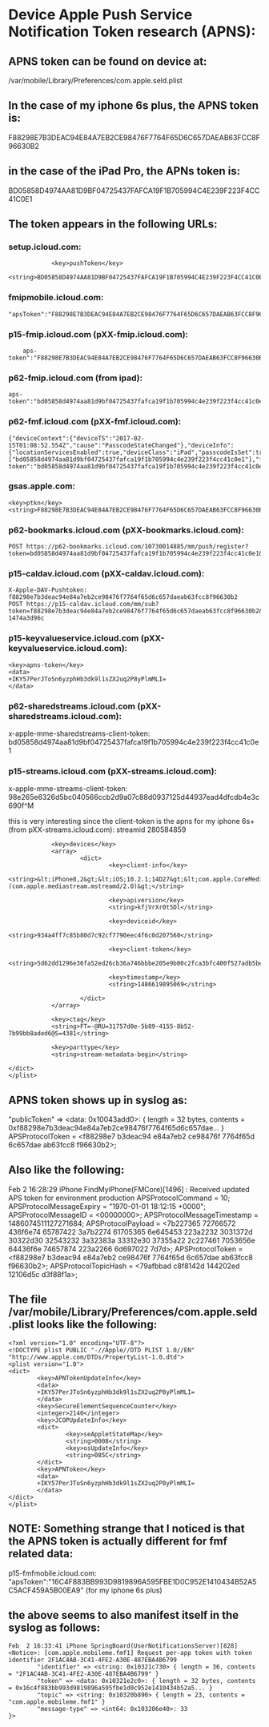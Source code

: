 # Device Apple Push Service Notification Token research (APNS):

## APNS token can be found on device at:

/var/mobile/Library/Preferences/com.apple.seld.plist

## In the case of my iphone 6s plus, the APNS token is:

F88298E7B3DEAC94E84A7EB2CE98476F7764F65D6C657DAEAB63FCC8F96630B2

## in the case of the iPad Pro, the APNs token is:
BD05858D4974AA81D9BF04725437FAFCA19F1B705994C4E239F223F4CC41C0E1

## The token appears in the following URLs:
### setup.icloud.com:
                <key>pushToken</key>
                <string>BD05858D4974AA81D9BF04725437FAFCA19F1B705994C4E239F223F4CC41C0E1</string>

### fmipmobile.icloud.com:
	"apsToken":"F88298E7B3DEAC94E84A7EB2CE98476F7764F65D6C657DAEAB63FCC8F96630B2"

### p15-fmip.icloud.com (pXX-fmip.icloud.com):
        aps-token":"F88298E7B3DEAC94E84A7EB2CE98476F7764F65D6C657DAEAB63FCC8F96630B2"

### p62-fmip.icloud.com (from ipad):
	aps-token":"bd05858d4974aa81d9bf04725437fafca19f1b705994c4e239f223f4cc41c0e1"

### p62-fmf.icloud.com (pXX-fmf.icloud.com):
	{"deviceContext":{"deviceTS":"2017-02-15T01:08:52.554Z","cause":"PasscodeStateChanged"},"deviceInfo":{"locationServicesEnabled":true,"deviceClass":"iPad","passcodeIsSet":true,"isChargerConnected":true,"smlLS":true,"deviceName":"iPhone","deviceColor":"#e4e7e8","allPushTokens":["bd05858d4974aa81d9bf04725437fafca19f1b705994c4e239f223f4cc41c0e1"],"fmf":true,"fenceMonitoringCapable":true,"productType":"iPad6,3","locale":"en\_US","aps-token":"bd05858d4974aa81d9bf04725437fafca19f1b705994c4e239f223f4cc41c0e1","udid":"ae3484a9b45603653aed233a0c3f884a546f3c23","fmfVersion":"526","batteryStatus":"Charging","platform":"iphoneos","serialNumber":"DMPS75LGH1MV","timezone":"America\/Chicago","isInternal":false,"batteryLevel":0.31,"fmfRestrictions":false,"fmfBuildVersion":"5.0","enclosureColor":"#e4c1b9","buildVersion":"13G34","productVersion":"9.3.3"}}

### gsas.apple.com:
	<key>ptkn</key>
	<string>F88298E7B3DEAC94E84A7EB2CE98476F7764F65D6C657DAEAB63FCC8F96630B2</string>

### p62-bookmarks.icloud.com (pXX-bookmarks.icloud.com):
	POST https://p62-bookmarks.icloud.com/10730014885/mm/push/register?token=bd05858d4974aa81d9bf04725437fafca19f1b705994c4e239f223f4cc41c0e1&key=10730014885

### p15-caldav.icloud.com (pXX-caldav.icloud.com):
	X-Apple-DAV-Pushtoken: f88298e7b3deac94e84a7eb2ce98476f7764f65d6c657daeab63fcc8f96630b2
	POST https://p15-caldav.icloud.com/mm/sub?token=f88298e7b3deac94e84a7eb2ce98476f7764f65d6c657daeab63fcc8f96630b2&key=280584859-1474a3d96c

### p15-keyvalueservice.icloud.com (pXX-keyvalueservice.icloud.com):
	<key>apns-token</key>
	<data>
	+IKY57PerJToSn6yzphHb3dk9l1sZX2uq2P8yPlmMLI=
	</data>

### p62-sharedstreams.icloud.com (pXX-sharedstreams.icloud.com):
x-apple-mme-sharedstreams-client-token: bd05858d4974aa81d9bf04725437fafca19f1b705994c4e239f223f4cc41c0e1

### p15-streams.icloud.com (pXX-streams.icloud.com):
x-apple-mme-streams-client-token: 98e265e6326d5bc040566ccb2d9a07c88d0937125d44937ead4dfcdb4e3c690f^M

this is very interesting since the client-token is the apns for my iphone 6s+ (from pXX-streams.icloud.com):
	<plist version="1.0">
	<dict>
                <key>streamid</key>
                <string>280584859</string>

                <key>devices</key>
                <array>
                        <dict>
                                <key>client-info</key>
                                <string>&lt;iPhone8,2&gt;&lt;iOS;10.2.1;14D27&gt;&lt;com.apple.CoreMediaStream/2.0 (com.apple.mediastream.mstreamd/2.0)&gt;</string>

                                <key>apiversion</key>
                                <string>kfjVrXr0t5Dl</string>

                                <key>deviceid</key>
                                <string>934a4ff7c85b80d7c92cf7790eec4f6c0d207560</string>

                                <key>client-token</key>
                                <string>5d62dd1296e36fa52ed26cb36a746bbbe205e9b00c2fca3bfc400f527adb5be8</string>

                                <key>timestamp</key>
                                <string>1486619895069</string>

                        </dict>
                </array>

                <key>ctag</key>
                <string>FT=-@RU=31757d0e-5b89-4155-8b52-7b99bb8aded6@S=4381</string>

                <key>parttype</key>
                <string>stream-metadata-begin</string>

	</dict>
	</plist>


## APNS token shows up in syslog as:

"publicToken" => <data: 0x10043add0>: { length = 32 bytes, contents = 0xf88298e7b3deac94e84a7eb2ce98476f7764f65d6c657dae... }
APSProtocolToken = <f88298e7 b3deac94 e84a7eb2 ce98476f 7764f65d 6c657dae ab63fcc8 f96630b2>;

## Also like the following:

Feb  2 16:28:29 iPhone FindMyiPhone(FMCore)[1496] <Info>: Received updated APS token <private> for environment production
    APSProtocolCommand = 10;
    APSProtocolMessageExpiry = "1970-01-01 18:12:15 +0000";
    APSProtocolMessageID = <00000000>;
    APSProtocolMessageTimestamp = 1486074511127271684;
    APSProtocolPayload = <7b227365 72766572 436f6e74 65787422 3a7b2274 61705365 6e645453 223a2232 3031372d 30322d30 32543232 3a32383a 33312e30 37355a22 2c227461 7053656e 64436f6e 74657874 223a2266 6d697022 7d7d>;
    APSProtocolToken = <f88298e7 b3deac94 e84a7eb2 ce98476f 7764f65d 6c657dae ab63fcc8 f96630b2>;
    APSProtocolTopicHash = <79afbbad c8f8142d 144202ed 12106d5c d3f88f1a>;

## The file /var/mobile/Library/Preferences/com.apple.seld.plist looks like the following:

	<?xml version="1.0" encoding="UTF-8"?>
	<!DOCTYPE plist PUBLIC "-//Apple//DTD PLIST 1.0//EN" "http://www.apple.com/DTDs/PropertyList-1.0.dtd">
	<plist version="1.0">
	<dict>
			<key>APNTokenUpdateInfo</key>
			<data>
			+IKY57PerJToSn6yzphHb3dk9l1sZX2uq2P8yPlmMLI=
			</data>
			<key>SecureElementSequenceCounter</key>
			<integer>2140</integer>
			<key>JCOPUpdateInfo</key>
			<dict>
					<key>seAppletStateMap</key>
					<string>0008</string>
					<key>osUpdateInfo</key>
					<string>085C</string>
			</dict>
			<key>APNToken</key>
			<data>
			+IKY57PerJToSn6yzphHb3dk9l1sZX2uq2P8yPlmMLI=
			</data>
	</dict>
	</plist>


## NOTE: Something strange that I noticed is that the APNS token is actually different for fmf related data:

p15-fmfmobile.icloud.com:
"apsToken":"16C4F883BB993D9819896A595FBE1D0C952E1410434B52A5C5ACF459A5B00EA9"   (for my iphone 6s plus)

## the above seems to also manifest itself in the syslog as follows:

	Feb  2 16:33:41 iPhone SpringBoard(UserNotificationsServer)[828] <Notice>: [com.apple.mobileme.fmf1] Request per-app token with token identifier 2F1AC4AB-3C41-4FE2-A30E-487EBA4B6799
			"identifier" => <string: 0x10321c730> { length = 36, contents = "2F1AC4AB-3C41-4FE2-A30E-487EBA4B6799" }
			"token" => <data: 0x10321e2c0>: { length = 32 bytes, contents = 0x16c4f883bb993d9819896a595fbe1d0c952e1410434b52a5... }
			"topic" => <string: 0x10320b890> { length = 23, contents = "com.apple.mobileme.fmf1" }
			"message-type" => <int64: 0x103206e40>: 33
	}>


